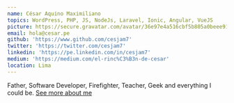 ```yaml
---
name: César Aquino Maximiliano
topics: WordPress, PHP, JS, NodeJs, Laravel, Ionic, Angular, VueJS
picture: https://secure.gravatar.com/avatar/36e97e4a516cbf5b805a0beee91ba9f8?s=300
email: hola@cesar.pe
github: 'https://www.github.com/cesjam7'
twitter: 'https://twitter.com/cesjam7'
linkedin: 'https://pe.linkedin.com/in/cesjam7'
medium: 'https://medium.com/el-rinc%C3%B3n-de-cesar'
location: Lima
---
```


Father, Software Developer, Firefighter, Teacher, Geek and everything I could be. [See more about me](https://cesar.pe/)
